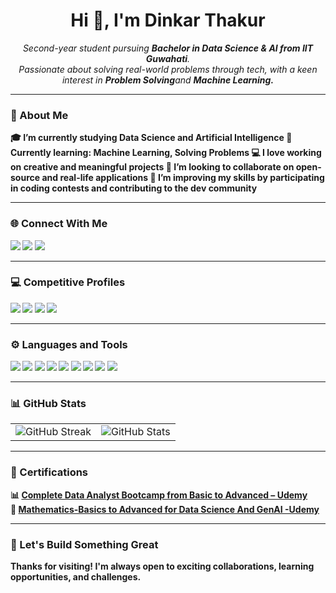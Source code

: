 <h1 align="center">Hi 👋, I'm Dinkar Thakur</h1>

<p align="center">
  <em>
    Second-year student pursuing <strong>Bachelor in Data Science & AI from IIT Guwahati</strong>.<br>
    Passionate about solving real-world problems through tech, with a keen interest in <strong>Problem Solving</strong>and <strong> Machine Learning<strong>.
  </em>
</p>

---

### 🧠 About Me
🎓 I’m currently studying **Data Science and Artificial Intelligence**
🌱 Currently learning: Machine Learning, Solving Problems
💻 I love working on **creative and meaningful projects**
🤝 I’m looking to collaborate on open-source and real-life applications
🧩 I’m improving my skills by participating in coding contests and contributing to the dev community

---

### 🌐 Connect With Me
<p align="left">
  <a href="https://twitter.com/DinkarThakur17" target="_blank"><img src="https://img.shields.io/badge/Twitter-1DA1F2?style=for-the-badge&logo=twitter&logoColor=white"/></a>
  <a href="https://linkedin.com/in/dinkarthaur5197" target="_blank"><img src="https://img.shields.io/badge/LinkedIn-0077B5?style=for-the-badge&logo=linkedin&logoColor=white"/></a>
  <a href="https://instagram.com/_dinkarthakur_" target="_blank"><img src="https://img.shields.io/badge/Instagram-E4405F?style=for-the-badge&logo=instagram&logoColor=white"/></a>
</p>

---

### 💻 Competitive Profiles
<p align="left">
  <a href="https://www.codechef.com/users/dinkarthakur12" target="_blank"><img src="https://img.shields.io/badge/CodeChef-5B4638?style=for-the-badge&logo=codechef&logoColor=white"/></a>
  <a href="https://codeforces.com/profile/dinkarthakur120" target="_blank"><img src="https://img.shields.io/badge/Codeforces-1F8ACB?style=for-the-badge&logo=codeforces&logoColor=white"/></a>
  <a href="https://www.leetcode.com/dinkar120" target="_blank"><img src="https://img.shields.io/badge/LeetCode-FFA116?style=for-the-badge&logo=leetcode&logoColor=black"/></a>
  <a href="https://www.hackerearth.com/@dinkarthakur120" target="_blank"><img src="https://img.shields.io/badge/HackerEarth-323754?style=for-the-badge&logo=hackerearth&logoColor=white"/></a>
</p>

---

### ⚙️ Languages and Tools
<p align="left">
  <img src="https://img.shields.io/badge/C-00599C?style=for-the-badge&logo=c&logoColor=white"/>
  <img src="https://img.shields.io/badge/C++-00599C?style=for-the-badge&logo=c%2B%2B&logoColor=white"/>
  <img src="https://img.shields.io/badge/Python-FFD43B?style=for-the-badge&logo=python&logoColor=blue"/>
  <img src="https://img.shields.io/badge/JavaScript-F7DF1E?style=for-the-badge&logo=javascript&logoColor=black"/>
  <img src="https://img.shields.io/badge/HTML5-E34F26?style=for-the-badge&logo=html5&logoColor=white"/>
  <img src="https://img.shields.io/badge/CSS3-1572B6?style=for-the-badge&logo=css3&logoColor=white"/>
  <img src="https://img.shields.io/badge/Node.js-339933?style=for-the-badge&logo=nodedotjs&logoColor=white"/>
  <img src="https://img.shields.io/badge/MySQL-4479A1?style=for-the-badge&logo=mysql&logoColor=white"/>
  <img src="https://img.shields.io/badge/Pandas-150458?style=for-the-badge&logo=pandas&logoColor=white"/>
</p>

---

### 📊 GitHub Stats

<table>
  <tr>
    <td>
      <img src="https://streak-stats.demolab.com?user=infy-dinkar&theme=radical" alt="GitHub Streak" />
    </td>
    <td>
      <img src="https://github-readme-stats.vercel.app/api?username=infy-dinkar&show_icons=true&theme=radical" alt="GitHub Stats" />
    </td>
  </tr>
</table>

---

### 📜 Certifications

📊 [Complete Data Analyst Bootcamp from Basic to Advanced – Udemy]()  
🤖 [Mathematics-Basics to Advanced for Data Science And GenAI -Udemy]()  

  </tr>
</table>









---


### 🙌 Let's Build Something Great
Thanks for visiting! I'm always open to exciting collaborations, learning opportunities, and challenges.
